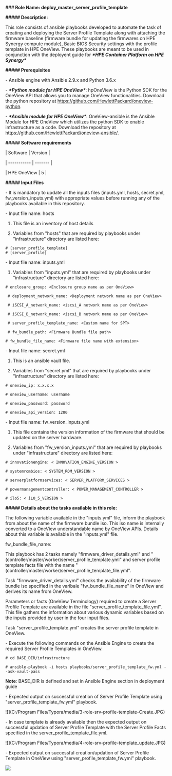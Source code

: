 **### Role Name: deploy_master_server_profile_template**



**##### Description:** 



This role consists of ansible playbooks developed to automate the task of creating and deploying the Server Profile Template along with attaching the firmware baseline (firmware bundle for updating the firmwares on HPE Synergy compute module), Basic BIOS Security settings with the profile template in HPE OneView. These playbooks are meant to be used in conjunction with the deployent guide for ***\*HPE Container Platform on HPE Synergy\****

**##### Prerequisites**

\- Ansible engine with Ansible 2.9.x and Python 3.6.x

\- ***\*Python module for HPE OneView\****: hpOneView is the Python SDK for the OneView API that allows you to manage OneView functionalities. Download the python repository at https://github.com/HewlettPackard/oneview-python.

\- ***\*Ansible module for HPE OneView\****: OneView-ansible is the Ansible Module for HPE OneView which utilizes the python SDK to enable infrastructure as a code. Download the repository at https://github.com/HewlettPackard/oneview-ansible/.

**##### Software requirements** 

| Software  | Version |

| ----------- | ------- |

| HPE OneView | 5    |



**##### Input Files**



\- It is mandatory to update all the inputs files (inputs.yml, hosts, secret.yml, fw_version_inputs.yml) with appropriate values before running any of the playbooks available in this repository.



 \- Input file name: hosts



1. This file is an inventory of host details

  2. Variables from "hosts" that are required by playbooks under "infrastructure" directory are listed here:

  ```
 # [server_profile_template]
 # [server_profile]
  ```

 \- Input file name: inputs.yml



1. Variables from "inputs.yml" that are required by playbooks under "infrastructure" directory are listed here:

```
# enclosure_group: <Enclosure group name as per OneView> 

 # deployment_network_name: <Deployment network name as per OneView>

 # iSCSI_A_network_name: <iscsi_A network name as per OneView>

 # iSCSI_B_network_name: <iscsi_B network name as per OneView>

 # server_profile_template_name: <Custom name for SPT>

 # fw_bundle_path: <Firmware Bundle file path>

# fw_bundle_file_name: <Firmware file name with extension>
```

 \- Input file name: secret.yml



1. This is an ansible vault file.

  2. Variables from "secret.yml" that are required by playbooks under "infrastructure" directory are listed here:

```
# oneview_ip: x.x.x.x 

# oneview_username: username

# oneview_password: password

# oneview_api_version: 1200
```

  \- Input file name: fw_version_inputs.yml



1. This file contains the version information of the firmware that should be updated on the server hardware.

  2. Variables from "fw_version_inputs.yml" that are required by playbooks under "infrastructure" directory are listed here:

```
# innovationengine: < INNOVATION_ENGINE_VERSION >

# systemrombios: < SYSTEM_ROM_VERSION >

# serverplatformservices: < SERVER_PLATFORM_SERVICES >

# powermanagementcontroller: < POWER_MANAGEMENT_CONTROLLER >

# ilo5: < iLO_5_VERSION >
```

**##### Details about the tasks available in this role:** 

The following variable available in the "inputs.yml" file, inform the playbook from about the name of the firmware bundle iso. This iso name is internally converted to a OneView understandable name by OneView APIs. Details about this variable is available in the "inputs.yml" file.



fw_bundle_file_name: <Firmware file name with extension>



This playbook has 2 tasks namely "firmware_driver_details.yml" and "(controller/master/worker)server_profile_template.yml" and server profile template facts file with the name " (controller/master/worker)server_profile_template_file.yml".



Task "firmware_driver_details.yml" checks the availability of the firmware bundle iso specified in the varibale "fw_bundle_file_name" in OneView and derives its name from OneView.



Parameters or facts (OneView Terminology) required to create a Server Profile Template are available in the file "server_profile_template_file.yml". This file gathers the information about various dynamic variables based on the inputs provided by user in the four input files.



Task "server_profile_template.yml" creates the server profile template in OneView.

\- Execute the following commands on the Ansible Engine to create the required Server Profile Templates in OneView.

```
# cd BASE_DIR/infrastructure

# ansible-playbook -i hosts playbooks/server_profile_template_fw.yml --ask-vault-pass
```

 **Note**: BASE_DIR is defined and set in Ansible Engine section in deployment guide

\- Expected output on successful creation of Server Profile Template using "server_profile_template_fw.yml" playbook.

 ![](C:/Program Files/Typora/media/3-role-srv-profile-template-Create.JPG)

\- In case template is already available then the expected output on successful updation of Server Profile Template with the Server Profile Facts specified in the server_profile_template_file.yml.

 ![](C:/Program Files/Typora/media/4-role-srv-profile-template_update.JPG)

\- Expected output on successful creation/updation of Server Profile Template in OneView using "server_profile_template_fw.yml" playbook.

 ![](./media/5-role-srv-profile-template_OneVeiw.JPG)